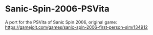 # Sanic-Spin-2006-PSVita
A port for the PSVita of Sanic Spin 2006, original game: https://gamejolt.com/games/sanic-spin-2006-first-person-sim/134912
